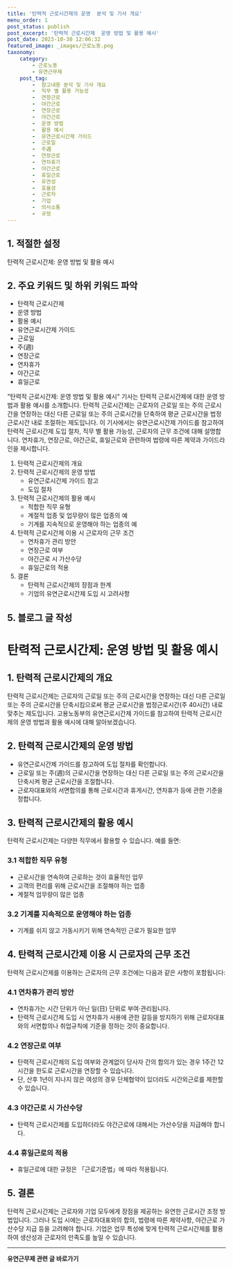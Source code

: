 ```yaml
---
title: '탄력적 근로시간제의 운영  분석 및 기사 개요'
menu_order: 1
post_status: publish
post_excerpt: '탄력적 근로시간제  운영 방법 및 활용 예시'
post_date: 2023-10-30 12:06:32
featured_image: _images/근로노동.png
taxonomy:
    category:
        - 근로노동
        - 유연근무제
    post_tag:
        -  참고내용 분석 및 기사 개요
        -  직무 별 활용 가능성
        -  연장근로
        -  야간근로
        -  연장근로
        -  야간근로
        -  운영 방법
        -  활용 예시
        -  유연근로시간제 가이드
        -  근로일
        -  주週
        -  연장근로
        -  연차휴가
        -  야간근로
        -  휴일근로
        -  유연성
        -  효율성
        -  근로자
        -  기업
        -  의사소통
        -  규정
---
```



## 1. 적절한  설정

탄력적 근로시간제: 운영 방법 및 활용 예시

## 2. 주요 키워드 및 하위 키워드 파악

- 탄력적 근로시간제
- 운영 방법
- 활용 예시
- 유연근로시간제 가이드
- 근로일
- 주(週)
- 연장근로
- 연차휴가
- 야간근로
- 휴일근로


"탄력적 근로시간제: 운영 방법 및 활용 예시" 기사는 탄력적 근로시간제에 대한 운영 방법과 활용 예시를 소개합니다. 탄력적 근로시간제는 근로자의 근로일 또는 주의 근로시간을 연장하는 대신 다른 근로일 또는 주의 근로시간을 단축하여 평균 근로시간을 법정근로시간 내로 조절하는 제도입니다. 이 기사에서는 유연근로시간제 가이드를 참고하여 탄력적 근로시간제 도입 절차, 직무 별 활용 가능성, 근로자의 근무 조건에 대해 설명합니다. 연차휴가, 연장근로, 야간근로, 휴일근로와 관련하여 법령에 따른 제약과 가이드라인을 제시합니다.


1. 탄력적 근로시간제의 개요
2. 탄력적 근로시간제의 운영 방법
   - 유연근로시간제 가이드 참고
   - 도입 절차
3. 탄력적 근로시간제의 활용 예시
   - 적합한 직무 유형
   - 계절적 업종 및 업무량이 많은 업종의 예
   - 기계를 지속적으로 운영해야 하는 업종의 예
4. 탄력적 근로시간제 이용 시 근로자의 근무 조건
   - 연차휴가 관리 방안
   - 연장근로 여부
   - 야간근로 시 가산수당
   - 휴일근로의 적용
5. 결론
   - 탄력적 근로시간제의 장점과 한계
   - 기업의 유연근로시간제 도입 시 고려사항

## 5. 블로그 글 작성

# 탄력적 근로시간제: 운영 방법 및 활용 예시


## 1. 탄력적 근로시간제의 개요

탄력적 근로시간제는 근로자의 근로일 또는 주의 근로시간을 연장하는 대신 다른 근로일 또는 주의 근로시간을 단축시킴으로써 평균 근로시간을 법정근로시간(주 40시간) 내로 맞추는 제도입니다. 고용노동부의 유연근로시간제 가이드를 참고하여 탄력적 근로시간제의 운영 방법과 활용 예시에 대해 알아보겠습니다.

## 2. 탄력적 근로시간제의 운영 방법

- 유연근로시간제 가이드를 참고하여 도입 절차를 확인합니다.
- 근로일 또는 주(週)의 근로시간을 연장하는 대신 다른 근로일 또는 주의 근로시간을 단축시켜 평균 근로시간을 조절합니다.
- 근로자대표와의 서면합의를 통해 근로시간과 휴게시간, 연차휴가 등에 관한 기준을 정합니다.

## 3. 탄력적 근로시간제의 활용 예시

탄력적 근로시간제는 다양한 직무에서 활용할 수 있습니다. 예를 들면:

### 3.1 적합한 직무 유형

- 근로시간을 연속하여 근로하는 것이 효율적인 업무
- 고객의 편리를 위해 근로시간을 조절해야 하는 업종
- 계절적 업무량이 많은 업종

### 3.2 기계를 지속적으로 운영해야 하는 업종

- 기계를 쉬지 않고 가동시키기 위해 연속적인 근로가 필요한 업무

## 4. 탄력적 근로시간제 이용 시 근로자의 근무 조건

탄력적 근로시간제를 이용하는 근로자의 근무 조건에는 다음과 같은 사항이 포함됩니다:

### 4.1 연차휴가 관리 방안

- 연차휴가는 시간 단위가 아닌 일(日) 단위로 부여·관리됩니다.
- 탄력적 근로시간제 도입 시 연차휴가 사용에 관한 갈등을 방지하기 위해 근로자대표와의 서면합의나 취업규칙에 기준을 정하는 것이 중요합니다.

### 4.2 연장근로 여부

- 탄력적 근로시간제의 도입 여부와 관계없이 당사자 간의 합의가 있는 경우 1주간 12시간을 한도로 근로시간을 연장할 수 있습니다.
- 단, 산후 1년이 지나지 않은 여성의 경우 단체협약이 있더라도 시간외근로를 제한할 수 있습니다.

### 4.3 야간근로 시 가산수당

- 탄력적 근로시간제를 도입하더라도 야간근로에 대해서는 가산수당을 지급해야 합니다.

### 4.4 휴일근로의 적용

- 휴일근로에 대한 규정은 「근로기준법」에 따라 적용됩니다.

## 5. 결론

탄력적 근로시간제는 근로자와 기업 모두에게 장점을 제공하는 유연한 근로시간 조정 방법입니다. 그러나 도입 시에는 근로자대표와의 합의, 법령에 따른 제약사항, 야간근로 가산수당 지급 등을 고려해야 합니다. 기업은 업무 특성에 맞게 탄력적 근로시간제를 활용하여 생산성과 근로자의 만족도를 높일 수 있습니다.

<!-- wp:separator -->
<hr class="wp-block-separator has-alpha-channel-opacity"/>
<!-- /wp:separator -->

<!-- wp:group {"backgroundColor":"base","layout":{"type":"constrained"}} -->
<div class="wp-block-group has-base-background-color has-background"><!-- wp:paragraph {"align":"center","fontSize":"medium"} -->
<p class="has-text-align-center has-large-font-size"><strong>유연근무제 관련 글 바로가기</strong></p>
<!-- /wp:paragraph -->


<!-- wp:latest-posts
{"categories":[{"id":11200,"count":19,"description":"","link":"https://uknowlaw.com/category/%ec%9c%a0%ec%97%b0%ea%b7%bc%eb%ac%b4%ec%a0%9c/","name":"유연근무제","slug":"유연근무제","taxonomy":"category","parent":0,"meta":[],"_links":{"self":[{"href":"https://uknowlaw.com/wp-json/wp/v2/categories/11200"}],"collection":[{"href":"https://uknowlaw.com/wp-json/wp/v2/categories"}],"about":[{"href":"https://uknowlaw.com/wp-json/wp/v2/taxonomies/category"}],"wp:post_type":[{"href":"https://uknowlaw.com/wp-json/wp/v2/posts?categories=11200"}],"curies":[{"name":"wp","href":"https://api.w.org/{rel}","templated":true}]}}],"postsToShow":100,"excerptLength":28,"postLayout":"grid","columns":2,"featuredImageAlign":"left","featuredImageSizeSlug":"large","fontSize":"small"} /--></div>
<!-- /wp:group -->